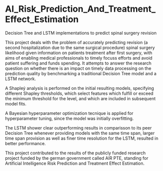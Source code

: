 # AI_Risk_Prediction_And_Treatment_Effect_Estimation
 Decision Tree and LSTM implementations to predict spinal surgery revision

 This project deals with the problem of accurately predicting revision (a second hospitalization due to the same surgical procedure) spinal surgery likelihood given information on patients treatment after first surgery, with aims of enabling medical professionals to timely focuss efforts and avoid patient suffering and funds spending. It attempts to answer the research question on whether there is an impact on timely data processing on the prediction quality by benchmarking a traditional Decision Tree model and a LSTM network.  

 A Shapleý analysis is performed on the initial resulting models, specifying different Shapley thresholds, which select features which fulfill or exceed the minimum threshold for the level, and which are included in subsequent model fits. 

 A Bayesian hyperparameter optimization tecnique is applied for hyperparameter tuning, since the model was initially overfitting. 

 The LSTM shower clear outperforming results in comparisson to its peer Decision Tree whenever providing models with the same time span, larger time span provision as well as finer time resolution for the LSTM, resulted in better performance. 

 This project contributed to the results of the publicly funded research project funded by the german government called AIR PTE, standing for Artificial Intelligence Risk Prediction and Treatment Effect Estimation. 
